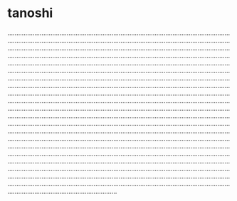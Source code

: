 # tanoshi
.........................................................................................................................................................................................................................................................................................................................................................................................................................................................................................................................................................................................................................................................................................................................................................................................................................................................................................................................................................................................................................................................................................................................................................................................................................................................................................................................................................................................................................................................................................................................................................................................................................................................................................................................................................................................................................................................................................................................................................................................................................................................................................................................................................................................................................................................................................................................................................................................................................................................................................................................................................................................................................................................................................................................................................................